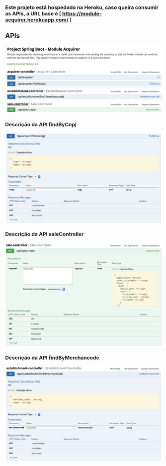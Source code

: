 ### Este projeto está hospedado na Heroku, caso queira consumir as APIs, a URL base é [ https://module-acquirer.herokuapp.com/ ]

## APIs
![Abaixo está a representação da documentação das APIs com o SWAGGER](https://github.com/muriloalvesdev/acquirer/blob/master/src/main/resources/swagger/swagger-documentation.png)


### Descrição da API findByCnpj
![findByCnpj](https://github.com/muriloalvesdev/acquirer/blob/master/src/main/resources/swagger/swagger-find-by-cnpj.png)



### Descrição da API saleController
![saleController](https://github.com/muriloalvesdev/acquirer/blob/master/src/main/resources/swagger/swagger-sale-controller.png)


### Descrição da API findByMerchancode
![saleController](https://github.com/muriloalvesdev/acquirer/blob/master/src/main/resources/swagger/establishment-find-by-merchantcode.png)

